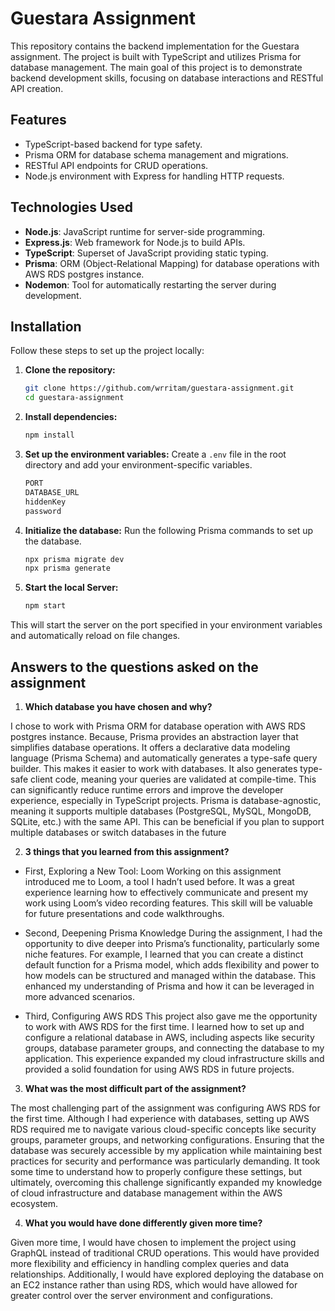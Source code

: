 # Guestara Assignment

This repository contains the backend implementation for the Guestara assignment. The project is built with TypeScript and utilizes Prisma for database management. The main goal of this project is to demonstrate backend development skills, focusing on database interactions and RESTful API creation.


## Features

- TypeScript-based backend for type safety.
- Prisma ORM for database schema management and migrations.
- RESTful API endpoints for CRUD operations.
- Node.js environment with Express for handling HTTP requests.

## Technologies Used

- **Node.js**: JavaScript runtime for server-side programming.
- **Express.js**: Web framework for Node.js to build APIs.
- **TypeScript**: Superset of JavaScript providing static typing.
- **Prisma**: ORM (Object-Relational Mapping) for database operations with AWS RDS postgres instance.
- **Nodemon**: Tool for automatically restarting the server during development.

## Installation

Follow these steps to set up the project locally:

1. **Clone the repository:**

   ```bash
   git clone https://github.com/wrritam/guestara-assignment.git
   cd guestara-assignment
   ```

2. **Install dependencies:**

   ```bash
   npm install
   ```

3. **Set up the environment variables:**
   Create a `.env` file in the root directory and add your environment-specific variables.
   ```bash
   PORT
   DATABASE_URL
   hiddenKey
   password

5. **Initialize the database:**
   Run the following Prisma commands to set up the database.
   ```bash
   npx prisma migrate dev
   npx prisma generate
   ```

6. **Start the local Server:**
   ```bash
   npm start

This will start the server on the port specified in your environment variables and automatically reload on file changes.

## Answers to the questions asked on the assignment

1. **Which database you have chosen and why?**
   
I chose to work with Prisma ORM for database operation with AWS RDS postgres instance. Because, Prisma provides an abstraction layer that simplifies database operations. It offers a declarative data modeling language (Prisma Schema) and automatically generates a type-safe query builder. This makes it easier to work with databases.
It also generates type-safe client code, meaning your queries are validated at compile-time. This can significantly reduce runtime errors and improve the developer experience, especially in TypeScript projects. Prisma is database-agnostic, meaning it supports multiple databases (PostgreSQL, MySQL, MongoDB, SQLite, etc.) with the same API. This can be beneficial if you plan to support multiple databases or switch databases in the future

2. **3 things that you learned from this assignment?**

- First, Exploring a New Tool: Loom
Working on this assignment introduced me to Loom, a tool I hadn’t used before. It was a great experience learning how to effectively communicate and present my work using Loom’s video recording features. This skill will be valuable for future presentations and code walkthroughs.

- Second, Deepening Prisma Knowledge
During the assignment, I had the opportunity to dive deeper into Prisma’s functionality, particularly some niche features. For example, I learned that you can create a distinct default function for a Prisma model, which adds flexibility and power to how models can be structured and managed within the database. This enhanced my understanding of Prisma and how it can be leveraged in more advanced scenarios.

- Third, Configuring AWS RDS
This project also gave me the opportunity to work with AWS RDS for the first time. I learned how to set up and configure a relational database in AWS, including aspects like security groups, database parameter groups, and connecting the database to my application. This experience expanded my cloud infrastructure skills and provided a solid foundation for using AWS RDS in future projects.

3. **What was the most difficult part of the assignment?**

The most challenging part of the assignment was configuring AWS RDS for the first time. Although I had experience with databases, setting up AWS RDS required me to navigate various cloud-specific concepts like security groups, parameter groups, and networking configurations. Ensuring that the database was securely accessible by my application while maintaining best practices for security and performance was particularly demanding. It took some time to understand how to properly configure these settings, but ultimately, overcoming this challenge significantly expanded my knowledge of cloud infrastructure and database management within the AWS ecosystem.

4. **What you would have done differently given more time?**

Given more time, I would have chosen to implement the project using GraphQL instead of traditional CRUD operations. This would have provided more flexibility and efficiency in handling complex queries and data relationships. Additionally, I would have explored deploying the database on an EC2 instance rather than using RDS, which would have allowed for greater control over the server environment and configurations.
 
